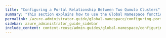 ```yaml
---
title: "Configuring a Portal Relationship Between Two Qumulo Clusters"
summary: "This section explains how to use the Global Namespace functionality in Qumulo Core by creating a <a href='how-portal-creation-enables-global-namespace.html#spoke-portal'><em>spoke portal</em></a> on one cluster, proposing a <a href='how-portal-creation-enables-global-namespace.html#portal-relationship'><em>portal relationship</em></a> to another cluster (which creates the <a href='how-portal-creation-enables-global-namespace.html#hub-portal'><em>hub portal)</em></a>, and authorizing the relationship by using the <code>qq</code> CLI."
permalink: /azure-administrator-guide/global-namespace/configuring-portal-relationship.html
sidebar: azure_administrator_guide_sidebar
include_content: content-reuse/admin-guides/global-namespace/configuring-portal-relationship.md
---
```

